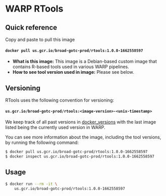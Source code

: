 # WARP RTools

## Quick reference

Copy and paste to pull this image

#### `docker pull us.gcr.io/broad-gotc-prod/rtools:1.0.0-1662558597`

- __What is this image:__ This image is a Debian-based custom image that contains R-based tools used in various WARP pipelines.
- __How to see tool version used in image:__ Please see below.

## Versioning

RTools uses the following convention for versioning:

#### `us.gcr.io/broad-gotc-prod/rtools:<image-version>-<unix-timestamp>`


We keep track of all past versions in [docker_versions](docker_versions.tsv) with the last image listed being the currently used version in WARP.

You can see more information about the image, including the tool versions, by running the following command:

```bash
$ docker pull us.gcr.io/broad-gotc-prod/rtools:1.0.0-1662558597
$ docker inspect us.gcr.io/broad-gotc-prod/rtools:1.0.0-1662558597
```

## Usage

```bash
$ docker run --rm -it \
    us.gcr.io/broad-gotc-prod/rtools:1.0.0-1662558597
```